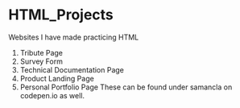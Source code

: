 # HTML_Projects
Websites I have made practicing HTML
1. Tribute Page
2. Survey Form
3. Technical Documentation Page
4. Product Landing Page
5. Personal Portfolio Page
These can be found under samancla on codepen.io as well. 
